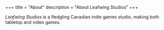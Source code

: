 +++
title = "About"
description = "About Leafwing Studios"
+++

*Leafwing Studios* is a fledgling Canadian indie games studio, making both tabletop and video games.
